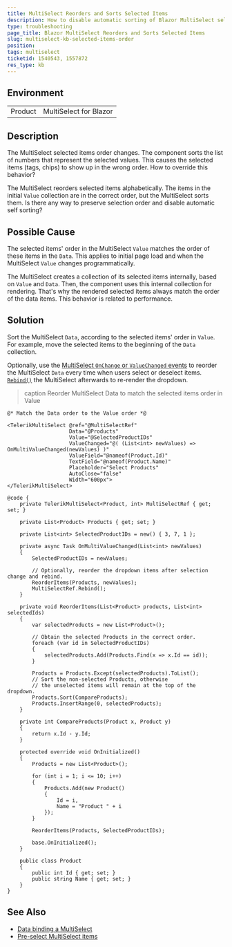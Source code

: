 ```yaml
---
title: MultiSelect Reorders and Sorts Selected Items
description: How to disable automatic sorting of Blazor MultiSelect selected items? How to override any reordering of selected MultiSelect values?
type: troubleshooting
page_title: Blazor MultiSelect Reorders and Sorts Selected Items
slug: multiselect-kb-selected-items-order
position: 
tags: multiselect
ticketid: 1540543, 1557872
res_type: kb
---
```


## Environment

<table>
    <tbody>
        <tr>
            <td>Product</td>
            <td>MultiSelect for Blazor</td>
        </tr>
    </tbody>
</table>


## Description

The MultiSelect selected items order changes. The component sorts the list of numbers that represent the selected values. This causes the selected items (tags, chips) to show up in the wrong order. How to override this behavior?

The MultiSelect reorders selected items alphabetically. The items in the initial `Value` collection are in the correct order, but the MultiSelect sorts them. Is there any way to preserve selection order and disable automatic self sorting?


## Possible Cause

The selected items' order in the MultiSelect `Value` matches the order of these items in the `Data`. This applies to initial page load and when the MultiSelect `Value` changes programmatically.

The MultiSelect creates a collection of its selected items internally, based on `Value` and `Data`. Then, the component uses this internal collection for rendering. That's why the rendered selected items always match the order of the data items. This behavior is related to performance.


## Solution

Sort the MultiSelect `Data`, according to the selected items' order in `Value`. For example, move the selected items to the beginning of the `Data` collection.

Optionally, use the [MultiSelect `OnChange` or `ValueChanged` events](slug:multiselect-events) to reorder the MultiSelect `Data` every time when users select or deselect items. [`Rebind()`](slug:common-features-data-binding-overview#refresh-data) the MultiSelect afterwards to re-render the dropdown.

>caption Reorder MultiSelect Data to match the selected items order in Value

````RAZOR
@* Match the Data order to the Value order *@

<TelerikMultiSelect @ref="@MultiSelectRef"
                    Data="@Products"
                    Value="@SelectedProductIDs"
                    ValueChanged="@( (List<int> newValues) => OnMultiValueChanged(newValues) )"
                    ValueField="@nameof(Product.Id)"
                    TextField="@nameof(Product.Name)"
                    Placeholder="Select Products"
                    AutoClose="false"
                    Width="600px">
</TelerikMultiSelect>

@code {
    private TelerikMultiSelect<Product, int> MultiSelectRef { get; set; }

    private List<Product> Products { get; set; }

    private List<int> SelectedProductIDs = new() { 3, 7, 1 };

    private async Task OnMultiValueChanged(List<int> newValues)
    {
        SelectedProductIDs = newValues;

        // Optionally, reorder the dropdown items after selection change and rebind.
        ReorderItems(Products, newValues);
        MultiSelectRef.Rebind();
    }

    private void ReorderItems(List<Product> products, List<int> selectedIds)
    {
        var selectedProducts = new List<Product>();

        // Obtain the selected Products in the correct order.
        foreach (var id in SelectedProductIDs)
        {
            selectedProducts.Add(Products.Find(x => x.Id == id));
        }

        Products = Products.Except(selectedProducts).ToList();
        // Sort the non-selected Products, otherwise
        // the unselected items will remain at the top of the dropdown.
        Products.Sort(CompareProducts);
        Products.InsertRange(0, selectedProducts);
    }

    private int CompareProducts(Product x, Product y)
    {
        return x.Id - y.Id;
    }

    protected override void OnInitialized()
    {
        Products = new List<Product>();

        for (int i = 1; i <= 10; i++)
        {
            Products.Add(new Product()
            {
                Id = i,
                Name = "Product " + i
            });
        }

        ReorderItems(Products, SelectedProductIDs);

        base.OnInitialized();
    }

    public class Product
    {
        public int Id { get; set; }
        public string Name { get; set; }
    }
}
````

## See Also

* [Data binding a MultiSelect](slug:multiselect-databind)
* [Pre-select MultiSelect items](slug:multiselect-pre-select-items)
